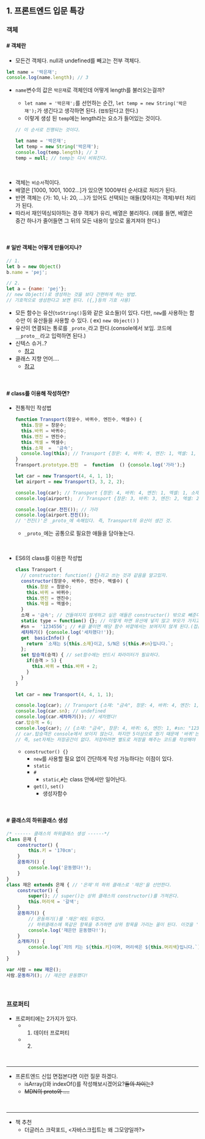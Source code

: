 ## 1. 프론트엔드 입문 특강 
### 객체
#### # 객체란
- 모든건 객체다. null과 undefined를 빼고는 전부 객체다.

```javascript
let name = '박은재';
console.log(name.length); // 3
```
  - `name`변수의 값은 `박은재`로 객체인데 어떻게 length를 불러오는걸까?
    - `let name = '박은재';`를 선언하는 순간, `let temp = new String('박은재');`가 생긴다고 생각하면 된다. (`랩핑`된다고 한다.)
    - 이렇게 생성 된 `temp`에는 length라는 요소가 들어있는 것이다.
    
    ```javascript
    // 이 순서로 진행되는 것이다.
    
    let name = '박은재';
    let temp = new String('박은재');
    console.log(temp.length); // 3
    temp = null; // temp는 다시 비워진다.
    ```
<br/>

- 객체는 `비순서`적이다. 
- 배열은 [1000, 1001, 1002...]가 있으면 1000부터 순서대로 처리가 된다. 
- 반면 객체는 {가: 10, 나: 20, ...}가 있어도 선택되는 애들(찾아지는 객체)부터 처리가 된다.
- 따라서 재인덱싱되야하는 경우 객체가 유리, 배열은 불리하다. (예를 들면, 배열은 중간 하나가 줄어들면 그 뒤의 모든 내용이 앞으로 옮겨져야 한다.) 

<br/>

#### # 일반 객체는 어떻게 만들어지나?
```javascript
// 1.
let b = new Object()
b.name = 'pej';

// 2.
let a = {name: 'pej'}; 
// new Object()로 생성하는 것을 보다 간편하게 하는 방법.
// 기호적으로 생성한다고 보면 된다. ({,}등의 기호 사용)
```
- 모든 함수는 유산(`toString()`등와 같은 요소들)이 있다. 다만, `new`를 사용하는 함수만 이 유산들을 사용할 수 있다. ( ex) `new Object()` )
-  유산이 연결되는 통로를 `_proto_`라고 한다.(console에서 보임. 코드에 ` __proto__`라고 입력하면 된다.)
- 신텍스 슈거..?
	- [참고](https://jaeyeophan.github.io/2017/04/18/ES6-6-Class-sugar-syntax/)
- 클래스 지향 언어....
	 - [참고](https://poiemaweb.com/js-object-oriented-programming)


<br/>

#### # class를 이용해 작성하면?
- 전통적인 작성법
  ```javascript
  function Transport(창문수, 바퀴수, 엔진수, 엑셀수) {
    this.창문 = 창문수;
    this.바퀴 = 바퀴수;
    this.엔진 = 엔진수;
    this.엑셀 = 엑셀수;
    this.소재  =  '금속';
    console.log(this); // Transport {창문: 4, 바퀴: 4, 엔진: 1, 엑셀: 1, 소재: "금속"}
  }
  Transport.prototype.전진  =  function  () {console.log('가라');}

  let car = new Transport(4, 4, 1, 1);
  let airport = new Transport(3, 3, 2, 2);

  console.log(car); // Transport {창문: 4, 바퀴: 4, 엔진: 1, 엑셀: 1, 소재: "금속"}
  console.log(airport);  // Transport {창문: 3, 바퀴: 3, 엔진: 2, 엑셀: 2, 소재: "금속"}

  console.log(car.전진()); // 가라
  console.log(airport.전진());
  // '전진()'은 _proto_에 속해있다. 즉, Transport의 유산이 생긴 것.

  ```

	- `_proto_`에는 공통으로 필요한 애들을 담아놓는다.
  
<br/>

- ES6의 class를 이용한 작성법
  ```javascript
  class Transport {
    // constructor: function() {}라고 쓰는 것과 같음을 알고있자.
    constructor(창문수, 바퀴수, 엔진수, 엑셀수) {
      this.창문 = 창문수;
      this.바퀴 = 바퀴수;
      this.엔진 = 엔진수;
      this.엑셀 = 엑셀수;
    }
    소재 = '금속'; // 건들여지지 않게하고 싶은 애들은 constructor() 밖으로 빼준다.
    static type = function() {}; // 이렇게 하면 유산에 넣지 않고 부모가 가지고 있는 것이다. 즉, 사용하려면 Transport.type()라고 적어야 사용이 가능하다.
    #sn =  '1234556'; // #을 붙이면 해당 함수 바깥에서는 보여지지 않게 된다.(접근불가)
    세차하기() {console.log('세차했다!')};
    get  basicInfo() {
      return `소재는 ${this.소재}이고, S/N은 ${this.#sn}입니다.`;
    };
    set 탑승객(승객) { // set함수에는 반드시 파라미터가 필요하다.
      if(승객 > 5) {
        this.바퀴 = this.바퀴 + 2;
      }
    }
  }

  let car = new Transport(4, 4, 1, 1);

  console.log(car); // Transport {소재: "금속", 창문: 4, 바퀴: 4, 엔진: 1, 엑셀: 1}
  console.log(car.sn); // undefined
  console.log(car.세차하기()); // 세차했다!
  car.탑승객 = 6;
  console.log(car); // {소재: "금속", 창문: 4, 바퀴: 6, 엔진: 1, #sn: "1234556", …}
  // car.탑승객은 console에서 보이지 않는다. 하지만 5이상으로 줬기 때문에 '바퀴'는 6으로 증가했다.
  // 즉, set자체는 저장공간이 없다. 저장하려면 별도로 저장을 해주는 코드를 작성해야 한다.

  ```
	- `constructor() {}`
		- `new`를 사용할 필요 없이 간단하게 작성 가능하다는 이점이 있다.
		- `static`
		- `#`
			- `static`,`#`는 class 안에서만 일어난다.
		- `get()`, `set()`
			- 생성자함수
<br/>

#### # 클래스의 하위클래스 생성
```javascript
/* ------ 클래스의 하위클래스 생성 ------*/
class 은재 {
	constructor() {
		this.키 = '170cm';
	}
	운동하기() {
		console.log('운동했다!');
	}
}
class 재은 extends 은재 { // '은재'의 하위 클래스로 '재은'을 선언한다.
	constructor() {
		super(); // super()는 상위 클래스의 constructor()를 가져온다.
		this.머리색 = '갈색';
	}
	운동하기() { 
		// 운동하기()를 '재은'에도 두었다. 
		// 하위클래스에 똑같은 항목을 추가하면 상위 항목을 가리는 꼴이 된다. 이것을 'overriding'이라고 한다.
		console.log('재은만 운동했다!');
	}
	소개하기() {
		console.log(`저의 키는 ${this.키}이며, 머리색은 ${this.머리색}입니다.`);
	}
}

var 사람 = new 재은();
사람.운동하기(); // 재은만 운동했다!
```

<br/>

###  프로퍼티
- 프로퍼티에는 2가지가 있다.
	- 1. 데이터 프로퍼티
	- 2. 

<br/>

***

- 프론트엔드 신입 면접본다면 이런 질문 하겠다.
	- isArray()와 indexOf()를 작성해보시겠어요?~~둘의 차이는?~~
	- ~~MDN의 proto와 ....~~


<br/>

***
- 책 추천
	- 더글러스 크락포드, <자바스크립트는 왜 그모양일까?>
